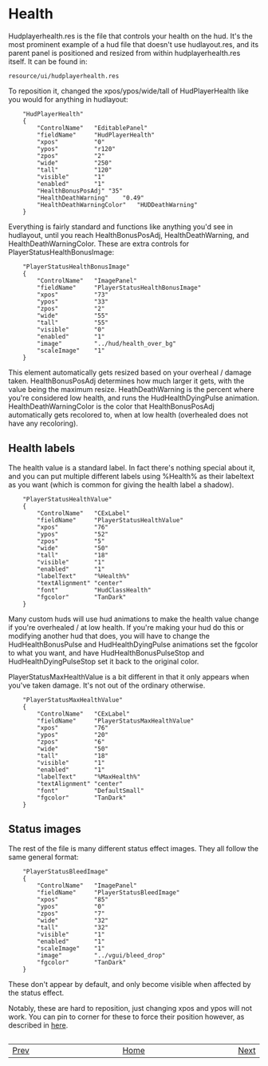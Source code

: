 # Health

Hudplayerhealth.res is the file that controls your health on the hud. It's the most prominent example of a hud file that doesn't use hudlayout.res, and its parent panel is positioned and resized from within hudplayerhealth.res itself. It can be found in:
```
resource/ui/hudplayerhealth.res
```

To reposition it, changed the xpos/ypos/wide/tall of HudPlayerHealth like you would for anything in hudlayout:
```
	"HudPlayerHealth"
	{
		"ControlName"	"EditablePanel"
		"fieldName"		"HudPlayerHealth"
		"xpos"			"0"
		"ypos"			"r120"
		"zpos"			"2"
		"wide"			"250"
		"tall"			"120"
		"visible"		"1"
		"enabled"		"1"	
		"HealthBonusPosAdj"	"35"
		"HealthDeathWarning"	"0.49"
		"HealthDeathWarningColor"	"HUDDeathWarning"
	}
```
Everything is fairly standard and functions like anything you'd see in hudlayout, until you reach HealthBonusPosAdj, HealthDeathWarning, and HealthDeathWarningColor. These are extra controls for PlayerStatusHealthBonusImage:
```
	"PlayerStatusHealthBonusImage"
	{
		"ControlName"	"ImagePanel"
		"fieldName"		"PlayerStatusHealthBonusImage"
		"xpos"			"73"
		"ypos"			"33"
		"zpos"			"2"
		"wide"			"55"
		"tall"			"55"
		"visible"		"0"
		"enabled"		"1"
		"image"			"../hud/health_over_bg"
		"scaleImage"	"1"	
	}
```
This element automatically gets resized based on your overheal / damage taken. HealthBonusPosAdj determines how much larger it gets, with the value being the maximum resize. HeathDeathWarning is the percent where you're considered low health, and runs the HudHealthDyingPulse animation. HealthDeathWarningColor is the color that HealthBonusPosAdj automatically gets recolored to, when at low health (overhealed does not have any recoloring).

## Health labels

The health value is a standard label. In fact there's nothing special about it, and you can put multiple different labels using %Health% as their labeltext as you want (which is common for giving the health label a shadow).
```
	"PlayerStatusHealthValue"
	{
		"ControlName"	"CExLabel"
		"fieldName"		"PlayerStatusHealthValue"
		"xpos"			"76"
		"ypos"			"52"
		"zpos"			"5"
		"wide"			"50"
		"tall"			"18"
		"visible"		"1"
		"enabled"		"1"
		"labelText"		"%Health%"
		"textAlignment"	"center"	
		"font"			"HudClassHealth"
		"fgcolor"		"TanDark"
	}
```
Many custom huds will use hud animations to make the health value change if you're overhealed / at low health. If you're making your hud do this or modifying another hud that does, you will have to change the HudHealthBonusPulse and HudHealthDyingPulse animations set the fgcolor to what you want, and have HudHealthBonusPulseStop and HudHealthDyingPulseStop set it back to the original color.

PlayerStatusMaxHealthValue is a bit different in that it only appears when you've taken damage. It's not out of the ordinary otherwise.
```
	"PlayerStatusMaxHealthValue"
	{
		"ControlName"	"CExLabel"
		"fieldName"		"PlayerStatusMaxHealthValue"
		"xpos"			"76"
		"ypos"			"20"
		"zpos"			"6"
		"wide"			"50"
		"tall"			"18"
		"visible"		"1"
		"enabled"		"1"
		"labelText"		"%MaxHealth%"
		"textAlignment"	"center"	
		"font"			"DefaultSmall"
		"fgcolor"		"TanDark"
	}
```

## Status images

The rest of the file is many different status effect images. They all follow the same general format:
```
	"PlayerStatusBleedImage"
	{
		"ControlName"	"ImagePanel"
		"fieldName"		"PlayerStatusBleedImage"
		"xpos"			"85"
		"ypos"			"0"
		"zpos"			"7"
		"wide"			"32"
		"tall"			"32"
		"visible"		"1"
		"enabled"		"1"
		"scaleImage"	"1"	
		"image"			"../vgui/bleed_drop"
		"fgcolor"		"TanDark"
	}
```
These don't appear by default, and only become visible when affected by the status effect.

Notably, these are hard to reposition, just changing xpos and ypos will not work. You can pin to corner for these to force their position however, as described in [here](/1-APPENDIX/Positioning.md#pin-to-corner).

##
<table>
<tbody>
<tr>
<td><a href="/0-TUTORIAL/7-Ammo.md">Prev</a></td>
<td  width="50%"></td>
<td><a href="/README.md#readme">Home</a></td>
<td  width="50%"></td>
<td><a href="/0-TUTORIAL/9-Ubercharge.md">Next</a></td>
</tr>
</tbody>
</table>
